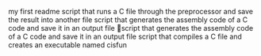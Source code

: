 my first readme
script that runs a C file through the preprocessor and save the result into another file
script that generates the assembly code of a C code and save it in an output file
script that generates the assembly code of a C code and save it in an output file
script that compiles a C file and creates an executable named cisfun
